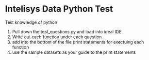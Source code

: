 # Intelisys Data Python Test
Test knowledge of python
1. Pull down the test_questions.py and load into ideal IDE
2. Write out each function under each question
3. add into the bottom of the file print statements for exectuing each function
4. use the sample datasets as your guide to the print statements
